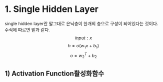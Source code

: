 # 1. Single Hidden Layer


single hidden layer란 말그대로 은닉층이 한개의 층으로 구성이 되어있다는 것이다.  수식에 따르면 밑과 같다.
$$input:    x$$
$$h= \sigma (w_{1}x +b_{1})$$
$$o=w_{2}^{T}+b_{2}$$

## 1) Activation Function활성화함수
<!--stackedit_data:
eyJoaXN0b3J5IjpbMTQ4MjMyNTc1Ml19
-->